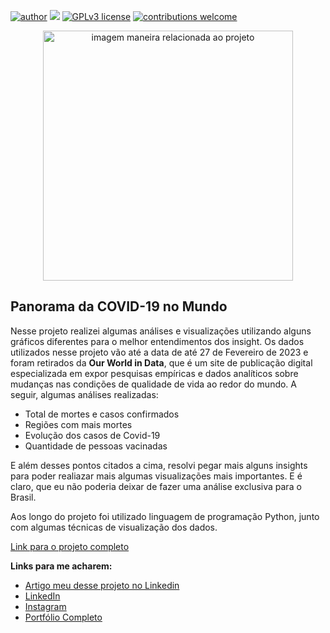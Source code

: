 [![author](https://img.shields.io/badge/author-felipeferreira-red.svg)](https://www.linkedin.com/in/felipeferreiratids/) [![](https://img.shields.io/badge/python-3.7+-blue.svg)](https://www.python.org/downloads/release/python-365/) [![GPLv3 license](https://img.shields.io/badge/License-GPLv3-blue.svg)](http://perso.crans.org/besson/LICENSE.html) [![contributions welcome](https://img.shields.io/badge/contributions-welcome-brightgreen.svg?style=flat)](https://github.com/ferreiramar96/Data_Science)

<p align="center">
  <img src="https://raw.githubusercontent.com/ferreiramar96/Analise-de-Dados-Covid-19/main/foto_covid19.png" alt="imagem maneira relacionada ao projeto"height=400px >
</p>

## Panorama da COVID-19 no Mundo

Nesse projeto realizei algumas análises e visualizações utilizando alguns gráficos diferentes para o melhor entendimentos dos insight. Os dados utilizados nesse projeto vão até a data de até 27 de Fevereiro de 2023 e foram retirados da <strong>Our World in Data</strong>, que é um site de publicação digital especializada em expor pesquisas empíricas e dados analíticos sobre mudanças nas condições de qualidade de vida ao redor do mundo. A seguir, algumas análises realizadas: 
* Total de mortes e casos confirmados
* Regiões com mais mortes
* Evolução dos casos de Covid-19
* Quantidade de pessoas vacinadas

E além desses pontos citados a cima, resolvi pegar mais alguns insights para poder realiazar mais algumas visualizações mais importantes. E é claro, que eu não poderia deixar de fazer uma análise exclusiva para o Brasil.

Aos longo do projeto foi utilizado linguagem de programação Python, junto com algumas técnicas de visualização dos dados.


[Link para o projeto completo](http://bit.ly/3ZwRnj7)

**Links para me acharem:**
* [Artigo meu desse projeto no Linkedin](https://www.linkedin.com/feed/update/urn:li:activity:7029453146036789248/)
* [LinkedIn](https://www.linkedin.com/in/felipeferreiratids/)
* [Instagram](https://www.instagram.com/ferreiramar96/)
* [Portfólio Completo](https://github.com/ferreiramar96/Data_Science)
